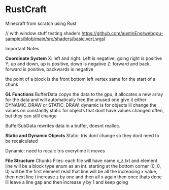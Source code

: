 # RustCraft
Minecraft from scratch using Rust

// with window stuff
testing shaders
https://github.com/austinEng/webgpu-samples/blob/main/src/shaders/basic.vert.wgsl


Important Notes

**Coordinate System** 
X: left and right. Left is negative, going right is positive
Y, up and down, up is positive, down is negative
Z: forward and back, forward is positive, backwards is negative

the point of a block is the front bottom left vertex
same for the start of a chunk

**GL Functions** 
BufferData copys the data to the gpu, it allocates a new array for the data and will automatically free the unused one
give it either DYNAMIC_DRAW or STATIC_DRAW, dynamic is for objects ill change the values on constantly
static for objects that dont have values changed often, but they can still change

BufferSubData rewrites data in a buffer, doesnt realloc.


**Static and Dynamic Objects** 
Static:
tris dont change so they dont need to be recalculated

Dynamic:
need to recalc tris everytime it moves


**File Structure** 
Chunks Files:
each file will have name x_z.txt
and element line will be a block type enum as an int.
starting at the bottom corner (0, 0, 0) will be the first element read
that line will be all the increasing x value,
then next line i increase z by one and then all x again
then once thats done ill leave a line gap and then increase y by 1 and keep going